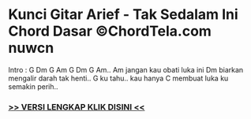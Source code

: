 
 # Kunci Gitar Arief - Tak Sedalam Ini Chord Dasar ©ChordTela.com nuwcn


Intro : G Dm G Am G Dm G Am.. Am jangan kau obati luka ini Dm biarkan mengalir darah tak henti.. G ku tahu.. kau hanya C membuat luka ku semakin perih..

###  <a href="https://shortlighzx.web.app?sq=Kunci Gitar Arief - Tak Sedalam Ini Chord Dasar ©ChordTela.com"> >> VERSI LENGKAP KLIK DISINI << </a>
